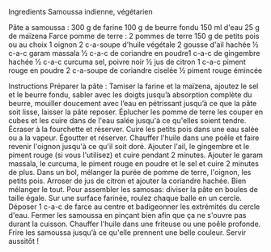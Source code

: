 Ingredients
Samoussa indienne, végétarien

Pâte a samoussa :
300 g de farine
100 g de beurre fondu
150 ml d'eau
25 g de maïzena
Farce pomme de terre :
2 pommes de terre
150 g de petits pois ou au choix
1 oignon
2 c-a-soupe d'huile végétale
2 gousse d'ail hachée
½ c-a-c garam massala
½ c-a-c de coriandre en poudre1 c-a-c de gingembre hachée
½ c-a-c curcuma
sel, poivre noir
½ jus de citron
1 c-a-c piment rouge en poudre
2 c-a-soupe de coriandre ciselée
½ piment rouge émincée

Instructions
Préparer la pâte :
Tamiser la farine et la maïzena, ajoutez le sel et le beurre fondu, sabler avec les doigts jusqu’à absorption complète du beurre, mouiller doucement avec l’eau en pétrissant jusqu’à ce que la pâte soit lisse, laisser la pâte reposer.
Éplucher les pomme de terre les couper en cubes et les cuire dans de l'eau salée jusqu'à ce qu'elles soient tendre. Écraser à la fourchette et réserver.
Cuire les petits pois dans une eau salée ou a la vapeur. Égoutter et réserver.
Chauffer l'huile dans une poêle et faire revenir l'oignon jusqu'à ce qu'il soit doré.
Ajouter l'ail, le gingembre et le piment rouge (si vous l'utilisez) et cuire pendant 2 minutes.
Ajouter le garam massala, le curcuma, le piment rouge en poudre et le sel et cuire 2 minutes de plus.
Dans un bol, mélanger la purée de pomme de terre, l'oignon, les petits pois.
Arroser de jus de citron et ajouter la coriandre hachée. Bien mélanger le tout.
Pour assembler les samosas: diviser la pâte en boules de taille égale.
Sur une surface farinée, roulez chaque balle en un cercle.
Déposer 1 c-a-c de farce au centre et badigeonner les extrémités du cercle d'eau.
Fermer les samoussa en pinçant bien afin que ça ne s'ouvre pas durant la cuisson.
Chauffer l'huile dans une friteuse ou une poêle profonde. Frire les samoussa jusqu’à ce qu'elle prennent une belle couleur.
Servir aussitôt !
